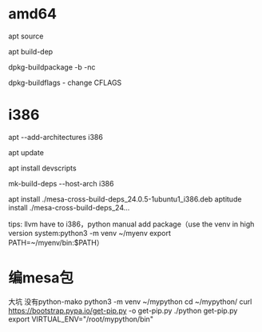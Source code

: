 # amd64

apt source

apt build-dep 

dpkg-buildpackage -b -nc

dpkg-buildflags - change CFLAGS

# i386

apt --add-architectures i386

apt update

apt install devscripts

mk-build-deps --host-arch i386

apt install ./mesa-cross-build-deps_24.0.5-1ubuntu1_i386.deb
aptitude install ./mesa-cross-build-deps_24...

tips: llvm have to i386，python manual add package（use the venv in high version system:python3 -m venv ~/myenv export PATH=~/myenv/bin:$PATH）


# 编mesa包
大坑 没有python-mako
python3 -m venv ~/mypython
cd ~/mypython/
curl https://bootstrap.pypa.io/get-pip.py -o get-pip.py
./python get-pip.py
 export VIRTUAL_ENV="/root/mypython/bin"
